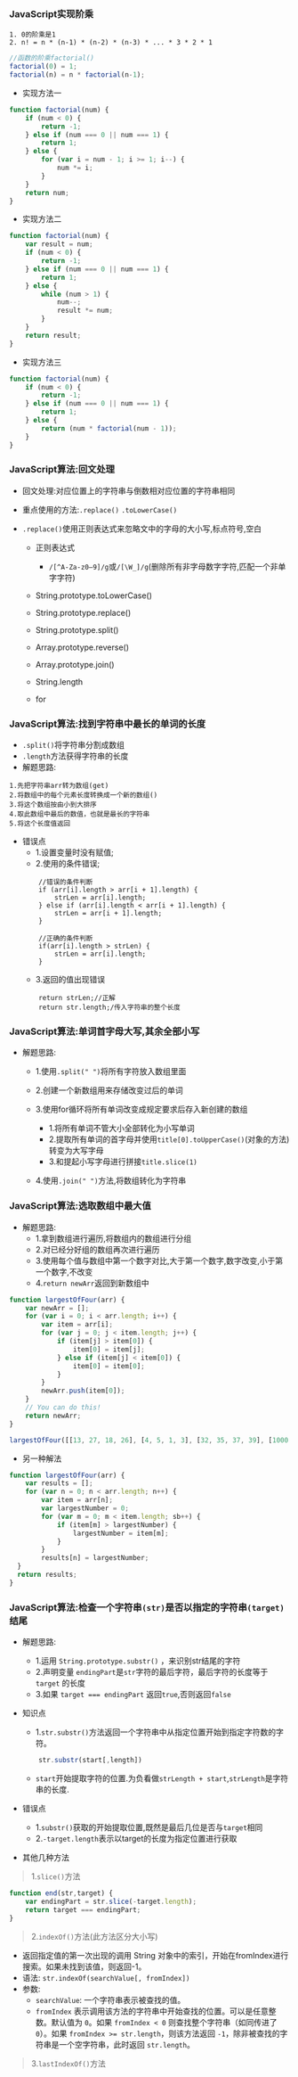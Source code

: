 ### JavaScript实现阶乘
```
1. 0的阶乘是1
2. n! = n * (n-1) * (n-2) * (n-3) * ... * 3 * 2 * 1
```

```javascript
//函数的阶乘factorial()
factorial(0) = 1;
factorial(n) = n * factorial(n-1);
```
- 实现方法一
```javascript
function factorial(num) {
    if (num < 0) {
        return -1;
    } else if (num === 0 || num === 1) {
        return 1;
    } else {
        for (var i = num - 1; i >= 1; i--) {
            num *= i;
        }
    }
    return num;
}
``` 
- 实现方法二
```javascript
function factorial(num) {
    var result = num;
    if (num < 0) {
        return -1;
    } else if (num === 0 || num === 1) {
        return 1;
    } else {
        while (num > 1) {
            num--;
            result *= num;
        }
    }
    return result;
}
```
- 实现方法三
```javascript
function factorial(num) {
    if (num < 0) {
        return -1;
    } else if (num === 0 || num === 1) {
        return 1;
    } else {
        return (num * factorial(num - 1));
    }
}
```

### JavaScript算法:回文处理
- 回文处理:对应位置上的字符串与倒数相对应位置的字符串相同
- 重点使用的方法:`.replace()` `.toLowerCase()`
- `.replace()`使用正则表达式来忽略文中的字母的大小写,标点符号,空白

  - 正则表达式

    - `/[^A-Za-z0–9]/g`或`/[\W_]/g`(删除所有非字母数字字符,匹配一个非单字字符)

  - String.prototype.toLowerCase()
  - String.prototype.replace()
  - String.prototype.split()
  - Array.prototype.reverse()
  - Array.prototype.join()
  - String.length
  - for
  
### JavaScript算法:找到字符串中最长的单词的长度
- `.split()`将字符串分割成数组
- `.length`方法获得字符串的长度
- 解题思路:
```
1.先把字符串arr转为数组(get)
2.将数组中的每个元素长度转换成一个新的数组()
3.将这个数组按由小到大排序
4.取此数组中最后的数值，也就是最长的字符串
5.将这个长度值返回
```
- 错误点
    - 1.设置变量时没有赋值;
    - 2.使用的条件错误;
    ```
        //错误的条件判断
        if (arr[i].length > arr[i + 1].length) {
            strLen = arr[i].length;
        } else if (arr[i].length < arr[i + 1].length) {
            strLen = arr[i + 1].length;
        }
    ```
    ```
        //正确的条件判断
        if(arr[i].length > strLen) {
            strLen = arr[i].length;
        }
    ```
    - 3.返回的值出现错误
    ```
        return strLen;//正解
        return str.length;/传入字符串的整个长度
    ```
### JavaScript算法:单词首字母大写,其余全部小写
- 解题思路:
    - 1.使用`.split(" ")`将所有字符放入数组里面
    - 2.创建一个新数组用来存储改变过后的单词
    - 3.使用for循环将所有单词改变成规定要求后存入新创建的数组

        - 1.将所有单词不管大小全部转化为小写单词
        - 2.提取所有单词的首字母并使用`title[0].toUpperCase()`(对象的方法)转变为大写字母
        - 3.和提起小写字母进行拼接`title.slice(1)`

    - 4.使用`.join(" ")`方法,将数组转化为字符串
### JavaScript算法:选取数组中最大值
- 解题思路:
    - 1.拿到数组进行遍历,将数组内的数组进行分组
    - 2.对已经分好组的数组再次进行遍历
    - 3.使用每个值与数组中第一个数字对比,大于第一个数字,数字改变,小于第一个数字,不改变
    - 4.`return newArr`返回到新数组中
```javascript
function largestOfFour(arr) {
    var newArr = [];
    for (var i = 0; i < arr.length; i++) {
        var item = arr[i];
        for (var j = 0; j < item.length; j++) {
            if (item[j] > item[0]) {
                item[0] = item[j];
            } else if (item[j] < item[0]) {
                item[0] = item[0];
            }
        }
        newArr.push(item[0]);
    }
    // You can do this!
    return newArr;
}

largestOfFour([[13, 27, 18, 26], [4, 5, 1, 3], [32, 35, 37, 39], [1000, 1001, 857, 1]]);
```
- 另一种解法      
```javascript
function largestOfFour(arr) {
    var results = [];
    for (var n = 0; n < arr.length; n++) {
        var item = arr[n];
        var largestNumber = 0;
        for (var m = 0; m < item.length; sb++) {
            if (item[m] > largestNumber) {
                largestNumber = item[m];
            }
        }
        results[n] = largestNumber;
  }
  return results;
}
```

### JavaScript算法:检查一个字符串`(str)`是否以指定的字符串`(target)`结尾
- 解题思路:
    - 1.运用 `String.prototype.substr()` ，来识别str结尾的字符
    - 2.声明变量 `endingPart`是`str`字符的最后字符，最后字符的长度等于 `target` 的长度
    - 3.如果 `target === endingPart` 返回`true`,否则返回`false`
- 知识点
    - 1.`str.substr()`方法返回一个字符串中从指定位置开始到指定字符数的字符。

    ```javascript
        str.substr(start[,length])
    ``` 

    - `start`开始提取字符的位置.为负看做`strLength + start`,`strLength`是字符串的长度.   
- 错误点
    - 1.`substr()`获取的开始提取位置,既然是最后几位是否与`target`相同
    - 2.`-target.length`表示以target的长度为指定位置进行获取
- 其他几种方法
> 1.`slice()`方法
```javascript
function end(str,target) { 
    var endingPart = str.slice(-target.length); 
    return target === endingPart; 
}
```
> 2.`indexOf()`方法(此方法区分大小写)
- 返回指定值的第一次出现的调用  String 对象中的索引，开始在fromIndex进行搜索。如果未找到该值，则返回-1。
- 语法: ``str.indexOf(searchValue[, fromIndex])``
- 参数:
    - `searchValue`: 一个字符串表示被查找的值。
    - `fromIndex` 表示调用该方法的字符串中开始查找的位置。可以是任意整数。默认值为 `0`。如果 `fromIndex < 0` 则查找整个字符串（如同传进了 `0`）。如果 `fromIndex >= str.length`，则该方法返回 `-1`，除非被查找的字符串是一个空字符串，此时返回 `str.length`。
> 3.`lastIndexOf()`方法